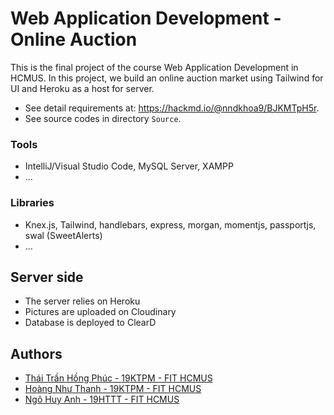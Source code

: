 # Web Application Development - Online Auction
This is the final project of the course Web Application Development in HCMUS. In this project, we build an online auction market using Tailwind for UI and Heroku as a host for server.

- See detail requirements at: https://hackmd.io/@nndkhoa9/BJKMTpH5r.
- See source codes in directory `Source`.

### Tools

- IntelliJ/Visual Studio Code, MySQL Server, XAMPP
- ...

### Libraries

- Knex.js, Tailwind, handlebars, express, morgan, momentjs, passportjs, swal (SweetAlerts)
- ...

## Server side

- The server relies on Heroku
- Pictures are uploaded on Cloudinary 
- Database is deployed to ClearD

## Authors
- [Thái Trần Hồng Phúc - 19KTPM - FIT HCMUS](https://github.com/phucthaii1820)
- [Hoàng Như Thanh - 19KTPM - FIT HCMUS](https://github.com/thanhhoang4869)
- [Ngô Huy Anh - 19HTTT - FIT HCMUS](https://github.com/tristanhuyanhngo)

